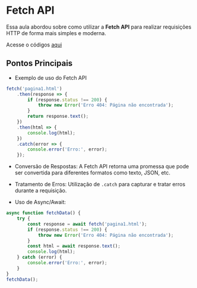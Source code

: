 # Fetch API

Essa aula abordou sobre como utilizar a **Fetch API** para realizar requisições HTTP de forma mais simples e moderna.

Acesse o códigos [aqui](codigos/aula_14.js)

## Pontos Principais

- Exemplo de uso do Fetch API

```javascript
fetch('pagina1.html')
    .then(response => {
        if (response.status !== 200) {
            throw new Error('Erro 404: Página não encontrada');
        }
        return response.text();
    })
    .then(html => {
        console.log(html);
    })
    .catch(error => {
        console.error('Erro:', error);
    });
```

- Conversão de Respostas: A Fetch API retorna uma promessa que pode ser convertida para diferentes formatos como texto, JSON, etc.
- Tratamento de Erros: Utilização de `.catch` para capturar e tratar erros durante a requisição.

- Uso de Async/Await:

```javascript
async function fetchData() {
    try {
        const response = await fetch('pagina1.html');
        if (response.status !== 200) {
            throw new Error('Erro 404: Página não encontrada');
        }
        const html = await response.text();
        console.log(html);
    } catch (error) {
        console.error('Erro:', error);
    }
}
fetchData();
```
